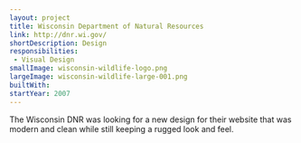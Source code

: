 ```yaml
---
layout: project
title: Wisconsin Department of Natural Resources
link: http://dnr.wi.gov/
shortDescription: Design
responsibilities:
 - Visual Design
smallImage: wisconsin-wildlife-logo.png
largeImage: wisconsin-wildlife-large-001.png
builtWith:
startYear: 2007
---
```


The Wisconsin DNR was looking for a new design for their website that was modern and clean while still keeping a rugged look and feel.
